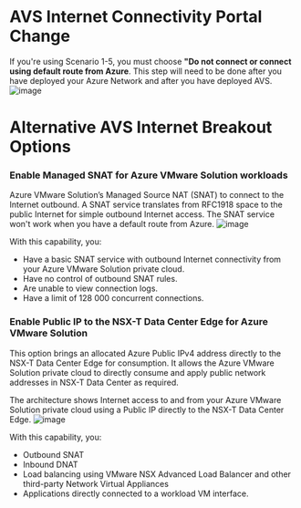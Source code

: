 # AVS Internet Connectivity Portal Change

If you're using Scenario 1-5, you must choose **"Do not connect or connect using default route from Azure**. This step will need to be done after you have deployed your Azure Network and after you have deployed AVS.
![image](https://user-images.githubusercontent.com/97964083/217078074-ed72cdb8-237e-4612-a42b-7d706120d8f4.png)

# Alternative AVS Internet Breakout Options

### Enable Managed SNAT for Azure VMware Solution workloads
Azure VMware Solution’s Managed Source NAT (SNAT) to connect to the Internet outbound. A SNAT service translates from RFC1918 space to the public Internet for simple outbound Internet access. The SNAT service won't work when you have a default route from Azure.
![image](https://user-images.githubusercontent.com/97964083/217093272-01620069-ccb9-4387-a76d-e5cd28471256.png)

With this capability, you:

- Have a basic SNAT service with outbound Internet connectivity from your Azure VMware Solution private cloud.
- Have no control of outbound SNAT rules.
- Are unable to view connection logs.
- Have a limit of 128 000 concurrent connections.

### Enable Public IP to the NSX-T Data Center Edge for Azure VMware Solution
This option brings an allocated Azure Public IPv4 address directly to the NSX-T Data Center Edge for consumption. It allows the Azure VMware Solution private cloud to directly consume and apply public network addresses in NSX-T Data Center as required.

The architecture shows Internet access to and from your Azure VMware Solution private cloud using a Public IP directly to the NSX-T Data Center Edge.
![image](https://user-images.githubusercontent.com/97964083/217094150-367daa89-fae9-4cc5-8f2d-3b40378fc892.png)

With this capability, you:

- Outbound SNAT
- Inbound DNAT
- Load balancing using VMware NSX Advanced Load Balancer and other third-party Network Virtual Appliances
- Applications directly connected to a workload VM interface.
